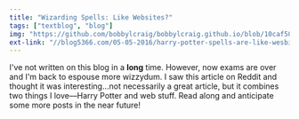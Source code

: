 ```yaml
---
title: "Wizarding Spells: Like Websites?"
tags: ["textblog", "blog"]
img: "https://github.com/bobbylcraig/bobbylcraig.github.io/blob/10caf5019e8c0a70f58e23518d8cc9122a339a2a/blog/images/HarryPotterWebDesign.png?raw=true"
ext-link: "//blog5366.com/05-05-2016/harry-potter-spells-are-like-wesbites/"
---
```


I've not written on this blog in a <strong>long</strong> time. However, now exams are over and I'm back to espouse more wizzydum. I saw this article on Reddit and thought it was interesting...not necessarily a great article, but it combines two things I love––Harry Potter and web stuff. Read along and anticipate some more posts in the near future!
